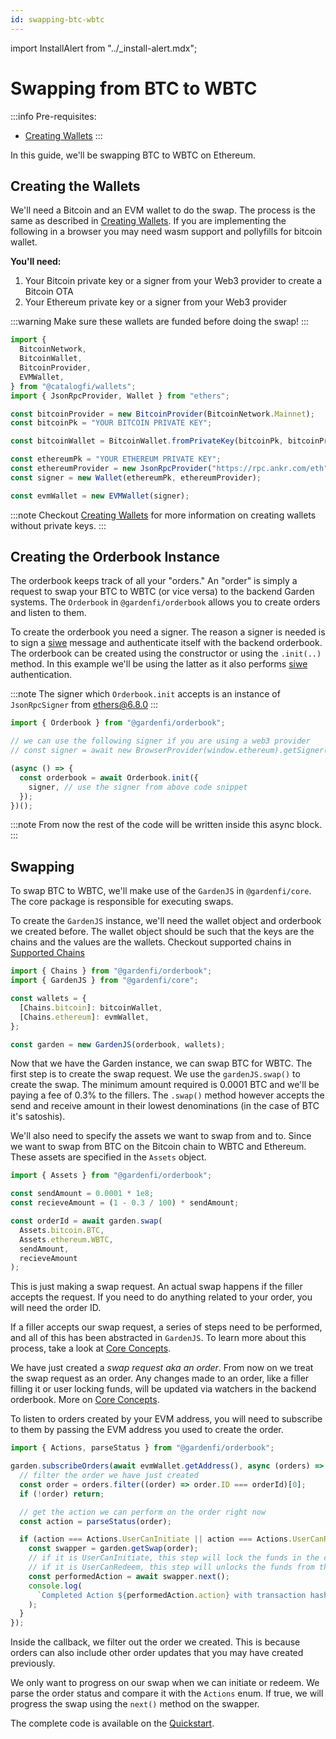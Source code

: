 ```yaml
---
id: swapping-btc-wbtc
---
```


import InstallAlert from "../\_install-alert.mdx";

# Swapping from BTC to WBTC

<InstallAlert/>
:::info
Pre-requisites:

- [Creating Wallets](./CreatingWallets.md)
  :::

In this guide, we'll be swapping BTC to WBTC on Ethereum.

## Creating the Wallets

We'll need a Bitcoin and an EVM wallet to do the swap. The process is the same as described in [Creating Wallets](./CreatingWallets.md). If you are implementing the following in a browser you may need wasm support and pollyfills for bitcoin wallet.

**You'll need:**

1. Your Bitcoin private key or a signer from your Web3 provider to create a Bitcoin OTA
2. Your Ethereum private key or a signer from your Web3 provider

:::warning
Make sure these wallets are funded before doing the swap!
:::

```ts
import {
  BitcoinNetwork,
  BitcoinWallet,
  BitcoinProvider,
  EVMWallet,
} from "@catalogfi/wallets";
import { JsonRpcProvider, Wallet } from "ethers";

const bitcoinProvider = new BitcoinProvider(BitcoinNetwork.Mainnet);
const bitcoinPk = "YOUR BITCOIN PRIVATE KEY";

const bitcoinWallet = BitcoinWallet.fromPrivateKey(bitcoinPk, bitcoinProvider);

const ethereumPk = "YOUR ETHEREUM PRIVATE KEY";
const ethereumProvider = new JsonRpcProvider("https://rpc.ankr.com/eth");
const signer = new Wallet(ethereumPk, ethereumProvider);

const evmWallet = new EVMWallet(signer);
```

:::note
Checkout [Creating Wallets](./CreatingWallets.md) for more information on creating wallets without private keys.
:::

## Creating the Orderbook Instance

The orderbook keeps track of all your "orders." An "order" is simply a request to swap your BTC to WBTC (or vice versa) to the backend Garden systems. The `Orderbook` in `@gardenfi/orderbook` allows you to create orders and listen to them.

To create the orderbook you need a signer. The reason a signer is needed is to sign a [siwe](https://eips.ethereum.org/EIPS/eip-4361) message and authenticate itself with the backend orderbook. The orderbook can be created using the constructor or using the `.init(..)` method. In this example we'll be using the latter as it also performs [siwe](https://eips.ethereum.org/EIPS/eip-4361) authentication.

:::note
The signer which `Orderbook.init` accepts is an instance of `JsonRpcSigner` from ethers@6.8.0
:::

```ts
import { Orderbook } from "@gardenfi/orderbook";

// we can use the following signer if you are using a web3 provider
// const signer = await new BrowserProvider(window.ethereum).getSigner();

(async () => {
  const orderbook = await Orderbook.init({
    signer, // use the signer from above code snippet
  });
})();
```

:::note
From now the rest of the code will be written inside this async block.
:::

## Swapping

To swap BTC to WBTC, we'll make use of the `GardenJS` in `@gardenfi/core`. The core package is responsible for executing swaps.

To create the `GardenJS` instance, we'll need the wallet object and orderbook we created before. The wallet object should be such that the keys are the chains and the values are the wallets. Checkout supported chains in [Supported Chains](../SupportedChains.md)

```ts
import { Chains } from "@gardenfi/orderbook";
import { GardenJS } from "@gardenfi/core";

const wallets = {
  [Chains.bitcoin]: bitcoinWallet,
  [Chains.ethereum]: evmWallet,
};

const garden = new GardenJS(orderbook, wallets);
```

Now that we have the Garden instance, we can swap BTC for WBTC. The first step is to create the swap request. We use the `gardenJS.swap()` to create the swap. The minimum amount required is 0.0001 BTC and we'll be paying a fee of 0.3% to the fillers. The `.swap()` method however accepts the send and receive amount in their lowest denominations (in the case of BTC it's satoshis).

We'll also need to specify the assets we want to swap from and to. Since we want to swap from BTC on the Bitcoin chain to WBTC and Ethereum. These assets are specified in the `Assets` object.

```ts
import { Assets } from "@gardenfi/orderbook";

const sendAmount = 0.0001 * 1e8;
const recieveAmount = (1 - 0.3 / 100) * sendAmount;

const orderId = await garden.swap(
  Assets.bitcoin.BTC,
  Assets.ethereum.WBTC,
  sendAmount,
  recieveAmount
);
```

This is just making a swap request. An actual swap happens if the filler accepts the request.
If you need to do anything related to your order, you will need the order ID.

If a filler accepts our swap request, a series of steps need to be performed, and all of this has been abstracted in `GardenJS`. To learn more about this process, take a look at [Core Concepts](../CoreConcepts.md).

We have just created a _swap request aka an order_. From now on we treat the swap request as an order. Any changes made to an order, like a filler filling it or user locking funds, will be updated via watchers in the backend orderbook. More on [Core Concepts](../CoreConcepts.md).

To listen to orders created by your EVM address, you will need to subscribe to them by passing the EVM address you used to create the order.

```ts
import { Actions, parseStatus } from "@gardenfi/orderbook";

garden.subscribeOrders(await evmWallet.getAddress(), async (orders) => {
  // filter the order we have just created
  const order = orders.filter((order) => order.ID === orderId)[0];
  if (!order) return;

  // get the action we can perform on the order right now
  const action = parseStatus(order);

  if (action === Actions.UserCanInitiate || action === Actions.UserCanRedeem) {
    const swapper = garden.getSwap(order);
    // if it is UserCanInitiate, this step will lock the funds in the contract.
    // if it is UserCanRedeem, this step will unlocks the funds from the contract.
    const performedAction = await swapper.next();
    console.log(
      `Completed Action ${performedAction.action} with transaction hash: ${performedAction.output}`
    );
  }
});
```

Inside the callback, we filter out the order we created. This is because orders can also include other order updates that you may have created previously.

We only want to progress on our swap when we can initiate or redeem. We parse the order status and compare it with the `Actions` enum. If true, we will progress the swap using the `next()` method on the swapper.

The complete code is available on the [Quickstart](../Quickstart.md).
